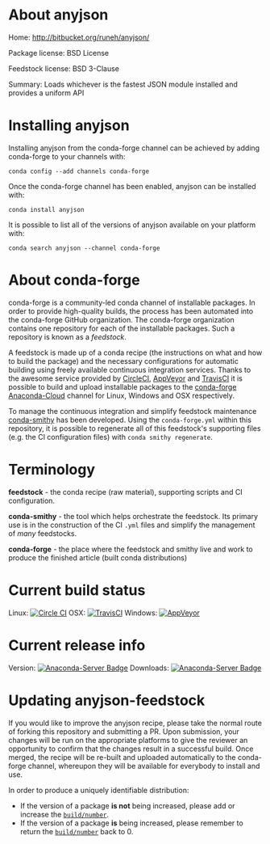 About anyjson
=============

Home: http://bitbucket.org/runeh/anyjson/

Package license: BSD License

Feedstock license: BSD 3-Clause

Summary: Loads whichever is the fastest JSON module installed and provides a uniform API



Installing anyjson
==================

Installing anyjson from the conda-forge channel can be achieved by adding conda-forge to your channels with:

```
conda config --add channels conda-forge
```

Once the conda-forge channel has been enabled, anyjson can be installed with:

```
conda install anyjson
```

It is possible to list all of the versions of anyjson available on your platform with:

```
conda search anyjson --channel conda-forge
```


About conda-forge
=================

conda-forge is a community-led conda channel of installable packages.
In order to provide high-quality builds, the process has been automated into the
conda-forge GitHub organization. The conda-forge organization contains one repository 
for each of the installable packages. Such a repository is known as a *feedstock*.

A feedstock is made up of a conda recipe (the instructions on what and how to build
the package) and the necessary configurations for automatic building using freely
available continuous integration services. Thanks to the awesome service provided by
[CircleCI](https://circleci.com/), [AppVeyor](http://www.appveyor.com/)
and [TravisCI](https://travis-ci.org/) it is possible to build and upload installable
packages to the [conda-forge](https://anaconda.org/conda-forge)
[Anaconda-Cloud](http://docs.anaconda.org/) channel for Linux, Windows and OSX respectively.

To manage the continuous integration and simplify feedstock maintenance
[conda-smithy](http://github.com/conda-forge/conda-smithy) has been developed.
Using the ``conda-forge.yml`` within this repository, it is possible to regenerate all of
this feedstock's supporting files (e.g. the CI configuration files) with ``conda smithy regenerate``.


Terminology
===========

**feedstock** - the conda recipe (raw material), supporting scripts and CI configuration.

**conda-smithy** - the tool which helps orchestrate the feedstock.
                   Its primary use is in the construction of the CI ``.yml`` files
                   and simplify the management of *many* feedstocks.

**conda-forge** - the place where the feedstock and smithy live and work to
                  produce the finished article (built conda distributions)

Current build status
====================

Linux: [![Circle CI](https://circleci.com/gh/conda-forge/anyjson-feedstock.svg?style=svg)](https://circleci.com/gh/conda-forge/anyjson-feedstock)
OSX: [![TravisCI](https://travis-ci.org/conda-forge/anyjson-feedstock.svg?branch=master)](https://travis-ci.org/conda-forge/anyjson-feedstock) 
Windows: [![AppVeyor](https://ci.appveyor.com/api/projects/status/github/conda-forge/anyjson-feedstock?svg=True)](https://ci.appveyor.com/project/conda-forge/anyjson-feedstock/branch/master)

Current release info
====================
Version: [![Anaconda-Server Badge](https://anaconda.org/conda-forge/anyjson/badges/version.svg)](https://anaconda.org/conda-forge/anyjson)
Downloads: [![Anaconda-Server Badge](https://anaconda.org/conda-forge/anyjson/badges/downloads.svg)](https://anaconda.org/conda-forge/anyjson)


Updating anyjson-feedstock
==========================

If you would like to improve the anyjson recipe, please take the normal
route of forking this repository and submitting a PR. Upon submission, your changes will
be run on the appropriate platforms to give the reviewer an opportunity to confirm that the
changes result in a successful build. Once merged, the recipe will be re-built and uploaded
automatically to the conda-forge channel, whereupon they will be available for everybody to
install and use.

In order to produce a uniquely identifiable distribution:
 * If the version of a package **is not** being increased, please add or increase
   the [``build/number``](http://conda.pydata.org/docs/building/meta-yaml.html#build-number-and-string). 
 * If the version of a package **is** being increased, please remember to return
   the [``build/number``](http://conda.pydata.org/docs/building/meta-yaml.html#build-number-and-string)
   back to 0.
